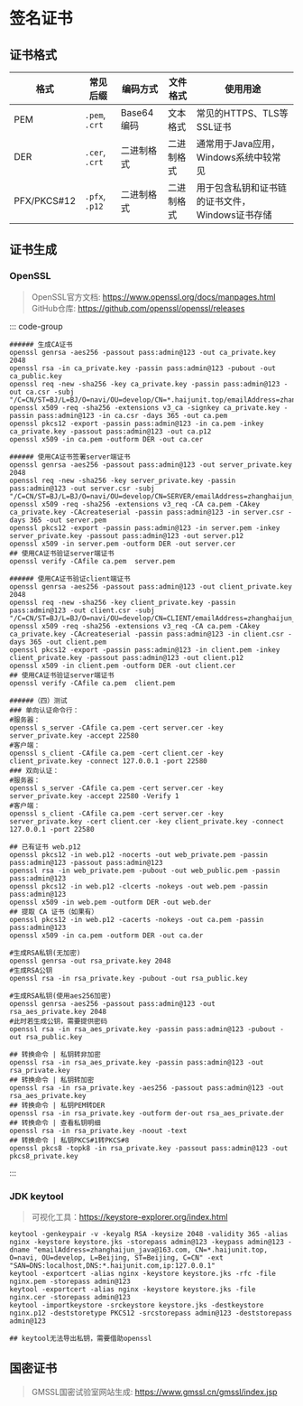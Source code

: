 # 签名证书

## 证书格式

| 格式          | 常见后缀           | 编码方式     | 文件格式  | 使用用途                        |
|-------------|----------------|----------|-------|-----------------------------|
| PEM         | `.pem`, `.crt` | Base64编码 | 文本格式  | 常见的HTTPS、TLS等SSL证书          |
| DER         | `.cer`, `.crt` | 二进制格式    | 二进制格式 | 通常用于Java应用，Windows系统中较常见    |
| PFX/PKCS#12 | `.pfx`, `.p12` | 二进制格式    | 二进制格式 | 用于包含私钥和证书链的证书文件，Windows证书存储 |

## 证书生成

### OpenSSL

> OpenSSL官方文档: https://www.openssl.org/docs/manpages.html
> GitHub仓库: https://github.com/openssl/openssl/releases

::: code-group

```shell [生成SSL证书]
###### 生成CA证书
openssl genrsa -aes256 -passout pass:admin@123 -out ca_private.key 2048
openssl rsa -in ca_private.key -passin pass:admin@123 -pubout -out ca_public.key
openssl req -new -sha256 -key ca_private.key -passin pass:admin@123 -out ca.csr -subj "/C=CN/ST=BJ/L=BJ/O=navi/OU=develop/CN=*.haijunit.top/emailAddress=zhanghaijun_java@163.com"
openssl x509 -req -sha256 -extensions v3_ca -signkey ca_private.key -passin pass:admin@123 -in ca.csr -days 365 -out ca.pem
openssl pkcs12 -export -passin pass:admin@123 -in ca.pem -inkey ca_private.key -passout pass:admin@123 -out ca.p12
openssl x509 -in ca.pem -outform DER -out ca.cer

###### 使用CA证书签署server端证书
openssl genrsa -aes256 -passout pass:admin@123 -out server_private.key 2048
openssl req -new -sha256 -key server_private.key -passin pass:admin@123 -out server.csr -subj "/C=CN/ST=BJ/L=BJ/O=navi/OU=develop/CN=SERVER/emailAddress=zhanghaijun_java@163.com"
openssl x509 -req -sha256 -extensions v3_req -CA ca.pem -CAkey ca_private.key -CAcreateserial -passin pass:admin@123 -in server.csr -days 365 -out server.pem
openssl pkcs12 -export -passin pass:admin@123 -in server.pem -inkey server_private.key -passout pass:admin@123 -out server.p12
openssl x509 -in server.pem -outform DER -out server.cer
## 使用CA证书验证server端证书
openssl verify -CAfile ca.pem  server.pem

###### 使用CA证书验证client端证书
openssl genrsa -aes256 -passout pass:admin@123 -out client_private.key 2048
openssl req -new -sha256 -key client_private.key -passin pass:admin@123 -out client.csr -subj "/C=CN/ST=BJ/L=BJ/O=navi/OU=develop/CN=CLIENT/emailAddress=zhanghaijun_java@163.com"
openssl x509 -req -sha256 -extensions v3_req -CA ca.pem -CAkey ca_private.key -CAcreateserial -passin pass:admin@123 -in client.csr -days 365 -out client.pem
openssl pkcs12 -export -passin pass:admin@123 -in client.pem -inkey client_private.key -passout pass:admin@123 -out client.p12
openssl x509 -in client.pem -outform DER -out client.cer
## 使用CA证书验证server端证书
openssl verify -CAfile ca.pem  client.pem
```

```shell [认证测试]
######（四）测试
### 单向认证命令行：
#服务器：
openssl s_server -CAfile ca.pem -cert server.cer -key server_private.key -accept 22580 
#客户端：
openssl s_client -CAfile ca.pem -cert client.cer -key client_private.key -connect 127.0.0.1 -port 22580
### 双向认证：
#服务器：
openssl s_server -CAfile ca.pem -cert server.cer -key server_private.key -accept 22580 -Verify 1
#客户端：
openssl s_client -CAfile ca.pem -cert server.cer -key server_private.key -cert client.cer -key client_private.key -connect 127.0.0.1 -port 22580
```

```shell [p12证书中提炼]
## 已有证书 web.p12
openssl pkcs12 -in web.p12 -nocerts -out web_private.pem -passin pass:admin@123 -passout pass:admin@123
openssl rsa -in web_private.pem -pubout -out web_public.pem -passin pass:admin@123
openssl pkcs12 -in web.p12 -clcerts -nokeys -out web.pem -passin pass:admin@123
openssl x509 -in web.pem -outform DER -out web.der
## 提取 CA 证书（如果有）
openssl pkcs12 -in web.p12 -cacerts -nokeys -out ca.pem -passin pass:admin@123
openssl x509 -in ca.pem -outform DER -out ca.der
```

```shell [证书转换]
#生成RSA私钥(无加密)
openssl genrsa -out rsa_private.key 2048
#生成RSA公钥
openssl rsa -in rsa_private.key -pubout -out rsa_public.key

#生成RSA私钥(使用aes256加密)
openssl genrsa -aes256 -passout pass:admin@123 -out rsa_aes_private.key 2048
#此时若生成公钥，需要提供密码
openssl rsa -in rsa_aes_private.key -passin pass:admin@123 -pubout -out rsa_public.key

## 转换命令 | 私钥转非加密
openssl rsa -in rsa_aes_private.key -passin pass:admin@123 -out rsa_private.key
## 转换命令 | 私钥转加密
openssl rsa -in rsa_private.key -aes256 -passout pass:admin@123 -out rsa_aes_private.key
## 转换命令 | 私钥PEM转DER
openssl rsa -in rsa_private.key -outform der-out rsa_aes_private.der
## 转换命令 | 查看私钥明细
openssl rsa -in rsa_private.key -noout -text
## 转换命令 | 私钥PKCS#1转PKCS#8
openssl pkcs8 -topk8 -in rsa_private.key -passout pass:admin@123 -out pkcs8_private.key

```

:::

### JDK keytool

> 可视化工具：https://keystore-explorer.org/index.html

```shell
keytool -genkeypair -v -keyalg RSA -keysize 2048 -validity 365 -alias nginx -keystore keystore.jks -storepass admin@123 -keypass admin@123 -dname "emailAddress=zhanghaijun_java@163.com, CN=*.haijunit.top, O=navi, OU=develop, L=Beijing, ST=Beijing, C=CN" -ext "SAN=DNS:localhost,DNS:*.haijunit.com,ip:127.0.0.1"
keytool -exportcert -alias nginx -keystore keystore.jks -rfc -file nginx.pem -storepass admin@123
keytool -exportcert -alias nginx -keystore keystore.jks -file nginx.cer -storepass admin@123
keytool -importkeystore -srckeystore keystore.jks -destkeystore nginx.p12 -deststoretype PKCS12 -srcstorepass admin@123 -deststorepass admin@123

## keytool无法导出私钥，需要借助openssl
```

## 国密证书

> GMSSL国密试验室网站生成: https://www.gmssl.cn/gmssl/index.jsp
